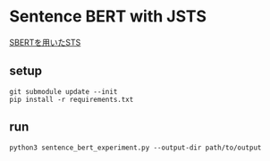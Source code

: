 # Sentence BERT with JSTS

[SBERTを用いたSTS](https://zenn.dev/skwbc/articles/sentence_bert_implementation)

## setup

```
git submodule update --init
pip install -r requirements.txt
```

## run

```
python3 sentence_bert_experiment.py --output-dir path/to/output
```
